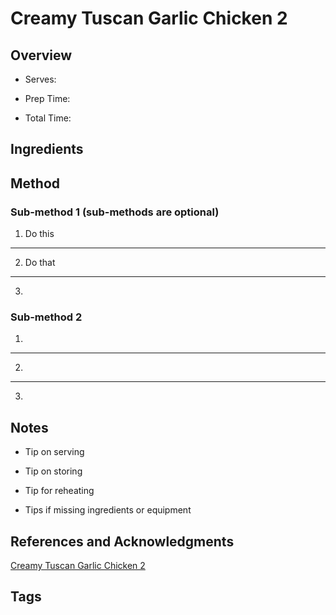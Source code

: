 # Creamy Tuscan Garlic Chicken 2

## Overview

- Serves:

- Prep Time:

- Total Time:

## Ingredients



## Method

### Sub-method 1 (sub-methods are optional)

1. Do this
---
2. Do that
---
3.

### Sub-method 2

1.
---
2.
---
3.

## Notes

- Tip on serving

- Tip on storing

- Tip for reheating

- Tips if missing ingredients or equipment

## References and Acknowledgments

[Creamy Tuscan Garlic Chicken 2](http://homeandrecipe.com/index.php/recipe/creamy-tuscan-garlic-chicken-2/)

## Tags



